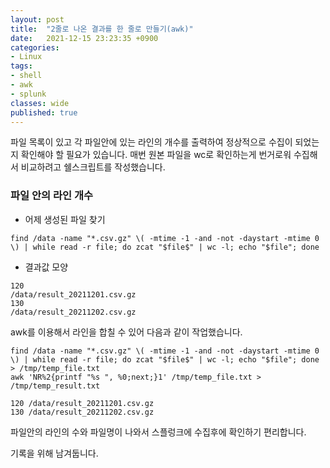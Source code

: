 ```yaml
---
layout: post
title:  "2줄로 나온 결과를 한 줄로 만들기(awk)"
date:   2021-12-15 23:23:35 +0900
categories: 
- Linux
tags:
- shell
- awk
- splunk
classes: wide
published: true
---
```



파일 목록이 있고 각 파일안에 있는 라인의 개수를 출력하여 정상적으로 수집이 되었는지 확인해야 할 필요가 있습니다.
매번 원본 파일을 wc로 확인하는게 번거로워 수집해서 비교하려고 쉘스크립트를 작성했습니다.


### 파일 안의 라인 개수 

- 어제 생성된 파일 찾기

```
find /data -name "*.csv.gz" \( -mtime -1 -and -not -daystart -mtime 0 \) | while read -r file; do zcat "$file$" | wc -l; echo "$file"; done
```

- 결과값 모양

```
120
/data/result_20211201.csv.gz
130
/data/result_20211202.csv.gz
```


awk를 이용해서 라인을 합칠 수 있어 다음과 같이 작업했습니다.


```
find /data -name "*.csv.gz" \( -mtime -1 -and -not -daystart -mtime 0 \) | while read -r file; do zcat "$file$" | wc -l; echo "$file"; done > /tmp/temp_file.txt
awk 'NR%2{printf "%s ", %0;next;}1' /tmp/temp_file.txt > /tmp/temp_result.txt
```

```
120 /data/result_20211201.csv.gz
130 /data/result_20211202.csv.gz
```

파일안의 라인의 수와 파일명이 나와서 스플렁크에 수집후에 확인하기 편리합니다.

기록을 위해 남겨둡니다.